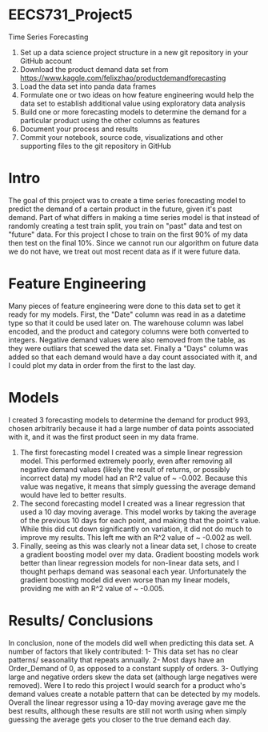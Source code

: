 # EECS731_Project5
Time Series Forecasting 

1. Set up a data science project structure in a new git repository in your GitHub account
2. Download the product demand data set from
https://www.kaggle.com/felixzhao/productdemandforecasting
3. Load the data set into panda data frames
4. Formulate one or two ideas on how feature engineering would help the data set to establish additional value using exploratory data analysis
5. Build one or more forecasting models to determine the demand for a particular product using the other columns as features
6. Document your process and results
7. Commit your notebook, source code, visualizations and other supporting files to the git repository in GitHub

# Intro
The goal of this project was to create a time series forecasting model to predict the demand of a certain product in the future, given it's past demand. Part of what differs in making a time series model is that instead of randomly creating a test train split, you train on "past" data and test on "future" data. For this project I chose to train on the first 90% of my data then test on the final 10%. Since we cannot run our algorithm on future data we do not have, we treat out most recent data as if it were future data.

# Feature Engineering
Many pieces of feature engineering were done to this data set to get it ready for my models. First, the "Date" column was read in as a datetime type so that it could be used later on. The warehouse column was label encoded, and the product and category columns were both converted to integers. Negative demand values were also removed from the table, as they were outliars that scewed the data set. Finally a "Days" column was added so that each demand would have a day count associated with it, and I could plot my data in order from the first to the last day. 

# Models 
I created 3 forecasting models to determine the demand for product 993, chosen arbitrarily because it had a large number of data points associated with it, and it was the first product seen in my data frame. 
1. The first forecasting model I created was a simple linear regression model. This performed extremely poorly, even after removing all negative demand values (likely the result of returns, or possibly incorrect data) my model had an R^2 value of ~ -0.002. Because this value was negative, it means that simply guessing the average demand would have led to better results.
2. The second forecasting model I created was a linear regression that used a 10 day moving average. This model works by taking the average of the previous 10 days for each point, and making that the point's value. While this did cut down significantly on variation, it did not do much to improve my results. This left me with an R^2 value of ~ -0.002 as well.
3. Finally, seeing as this was clearly not a linear data set, I chose to create a gradient boosting model over my data. Gradient boosting models work better than linear regression models for non-linear data sets, and I thought perhaps demand was seasonal each year. Unfortunately the gradient boosting model did even worse than my linear models, providing me with an R^2 value of ~ -0.005. 

# Results/ Conclusions
In conclusion, none of the models did well when predicting this data set. A number of factors that likely contributed:
1- This data set has no clear patterns/ seasonality that repeats annually. 
2- Most days have an Order_Demand of 0, as opposed to a constant supply of orders.
3- Outlying large and negative orders skew the data set (although large negatives were removed).
Were I to redo this project I would search for a product who's demand values create a notable pattern that can be detected by my models. Overall the linear regressor using a 10-day moving average gave me the best results, although these results are still not worth using when simply guessing the average gets you closer to the true demand each day. 
